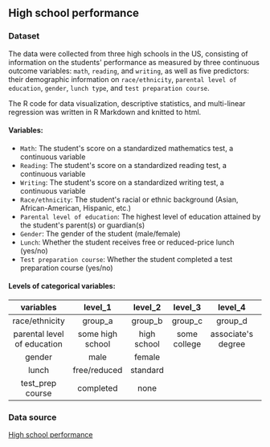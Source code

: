 ## High school performance
### Dataset
The data were collected from three high schools in the US, consisting of information on the students' performance as measured by three continuous outcome variables: `math`, `reading`, and `writing`, as well as five predictors: their demographic information on `race/ethnicity`, `parental level of education`, `gender`, `lunch type`, and `test preparation course`.

The R code for data visualization, descriptive statistics, and multi-linear regression was written in R Markdown and knitted to html.
#### Variables:
* `Math`: The student's score on a standardized mathematics test, a continuous variable
* `Reading`: The student's score on a standardized reading test, a continuous variable
* `Writing`: The student's score on a standardized writing test, a continuous variable
* `Race/ethnicity`: The student's racial or ethnic background (Asian, African-American, Hispanic, etc.)
* `Parental level of education`: The highest level of education attained by the student's parent(s) or guardian(s)
* `Gender`: The gender of the student (male/female)
* `Lunch`: Whether the student receives free or reduced-price lunch (yes/no)
* `Test preparation course`: Whether the student completed a test preparation course (yes/no)
#### Levels of categorical variables:

| variables | level_1 | level_2 | level_3 | level_4 | level_5 | level_6 |
| :---:  | :---: | :---: | :---: | :---: | :---: | :---: |
| race/ethnicity |group_a   | group_b   | group_c   | group_d  | group_e |     | 
| parental level of education |some high school | high school | some college | associate's degree | bachelor's degree | master's degree |
| gender | male   | female   |    |     |    |     |
| lunch  | free/reduced | standard |     |      |     |      |
| test_prep course | completed | none |     |     |      |      |

### Data source
[High school performance](https://www.kaggle.com/datasets/rkiattisak/student-performance-in-mathematics) 

